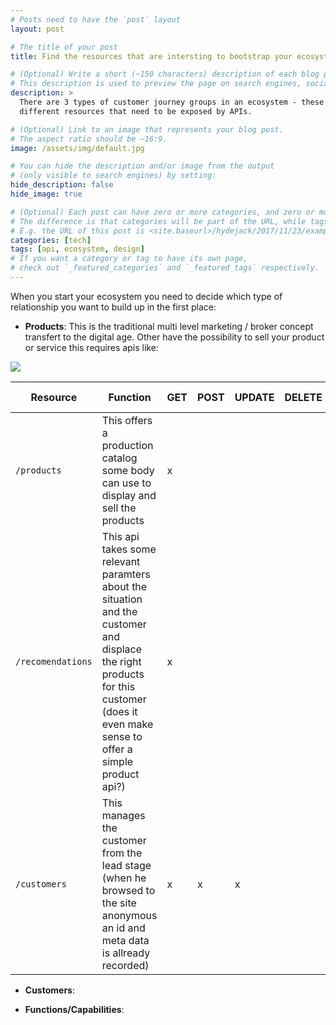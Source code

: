 ```yaml
---
# Posts need to have the `post` layout
layout: post

# The title of your post
title: Find the resources that are intersting to bootstrap your ecosystem

# (Optional) Write a short (~150 characters) description of each blog post.
# This description is used to preview the page on search engines, social media, etc.
description: >
  There are 3 types of customer journey groups in an ecosystem - these journeys have
  different resources that need to be exposed by APIs.  

# (Optional) Link to an image that represents your blog post.
# The aspect ratio should be ~16:9.
image: /assets/img/default.jpg

# You can hide the description and/or image from the output
# (only visible to search engines) by setting:
hide_description: false
hide_image: true

# (Optional) Each post can have zero or more categories, and zero or more tags.
# The difference is that categories will be part of the URL, while tags will not.
# E.g. the URL of this post is <site.baseurl>/hydejack/2017/11/23/example-content/
categories: [tech]
tags: [api, ecosystem, design]
# If you want a category or tag to have its own page,
# check out `_featured_categories` and `_featured_tags` respectively.
---
```


When you start your ecosystem you need to decide which type of relationship you want to build up in the first place: 

* **Products**: This is the traditional multi level marketing / broker concept transfert to the digital age. Other 
have the possibility to sell your product or service this requires apis like: 

<img src='https://g.gravizo.com/svg?
@startuml;
actor Customer as c ;
participant "Service Interface\n yours or 3rd party" as si;
database CustomerDB as cdb;
participant "API" as a;
c -> si: browse and tests;
si --> cdb: collect data;
c -> si: "signs up" ;
si -> cdb: saves the customer data %28contact & contract details e.g. subscription%29;
note left of cdb: eg name, adress, contact data, payment data ;
note right of cdb: we could offer a service manage the \ncustomer data %28multi tenancy & saas%29;
c -> si: subscribe to service;
si -> a: manages `/products` and `/customers`;
c -> si: use service;
si -> a: serve the `/products` throw interface;
c -> si: manages the subscription %28renew/cancel%29;
si -> a: /products & /customers;
@enduml
'>

Resource | Function  | GET | POST | UPDATE | DELETE | Example APIs
---|---|---|---|---|---|---
`/products` | This offers a production catalog some body can use to display and sell the products | x |||| [Zalando Shop API](https://api.zalando.com/swagger/index.html)
`/recomendations` | This api takes some relevant paramters about the situation and the customer and displace the right products for this customer (does it even make sense to offer a simple product api?) | x | | | | ?
`/customers` | This manages the customer from the lead stage (when he browsed to the site anonymous an id and meta data is allready recorded) | x | x | x | | ?  

* **Customers**:

* **Functions/Capabilities**: